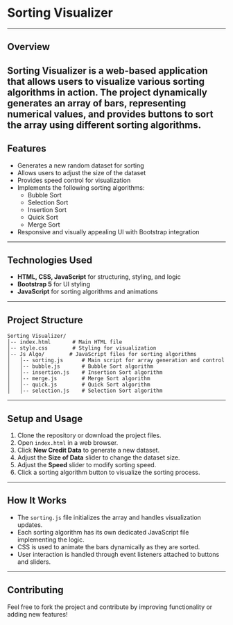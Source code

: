 # Sorting Visualizer
---
## Overview
Sorting Visualizer is a web-based application that allows users to visualize various sorting algorithms in action. The project dynamically generates an array of bars, representing numerical values, and provides buttons to sort the array using different sorting algorithms.
---
## Features
- Generates a new random dataset for sorting
- Allows users to adjust the size of the dataset
- Provides speed control for visualization
- Implements the following sorting algorithms:
  - Bubble Sort
  - Selection Sort
  - Insertion Sort
  - Quick Sort
  - Merge Sort
- Responsive and visually appealing UI with Bootstrap integration
---
## Technologies Used
- **HTML, CSS, JavaScript** for structuring, styling, and logic
- **Bootstrap 5** for UI styling
- **JavaScript** for sorting algorithms and animations
---
## Project Structure
```
Sorting Visualizer/
│-- index.html       # Main HTML file
│-- style.css        # Styling for visualization
│-- Js Algo/        # JavaScript files for sorting algorithms
│   │-- sorting.js      # Main script for array generation and control
│   │-- bubble.js       # Bubble Sort algorithm
│   │-- insertion.js    # Insertion Sort algorithm
│   │-- merge.js        # Merge Sort algorithm
│   │-- quick.js        # Quick Sort algorithm
│   │-- selection.js    # Selection Sort algorithm
```
---
## Setup and Usage
1. Clone the repository or download the project files.
2. Open `index.html` in a web browser.
3. Click **New Credit Data** to generate a new dataset.
4. Adjust the **Size of Data** slider to change the dataset size.
5. Adjust the **Speed** slider to modify sorting speed.
6. Click a sorting algorithm button to visualize the sorting process.
---
## How It Works
- The `sorting.js` file initializes the array and handles visualization updates.
- Each sorting algorithm has its own dedicated JavaScript file implementing the logic.
- CSS is used to animate the bars dynamically as they are sorted.
- User interaction is handled through event listeners attached to buttons and sliders.
---
## Contributing
Feel free to fork the project and contribute by improving functionality or adding new features!



